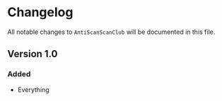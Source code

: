 # Changelog

All notable changes to `AntiScanScanClub` will be documented in this file.

## Version 1.0

### Added
- Everything
